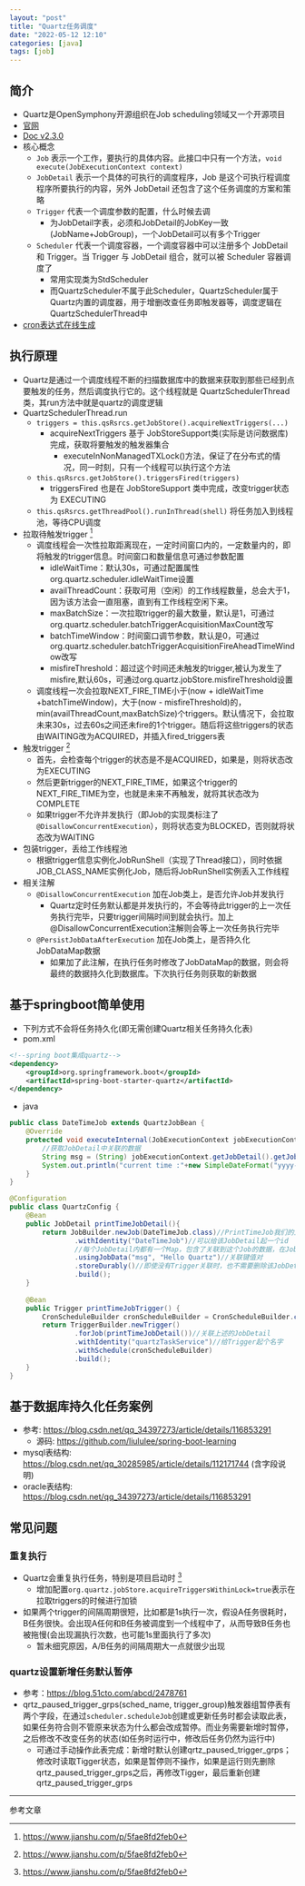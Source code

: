 ```yaml
---
layout: "post"
title: "Quartz任务调度"
date: "2022-05-12 12:10"
categories: [java]
tags: [job]
---
```


## 简介

- Quartz是OpenSymphony开源组织在Job scheduling领域又一个开源项目
- [官网](http://www.quartz-scheduler.org/)
- [Doc v2.3.0](http://www.quartz-scheduler.org/documentation/quartz-2.3.0/)
- 核心概念
    - `Job` 表示一个工作，要执行的具体内容。此接口中只有一个方法，`void execute(JobExecutionContext context) `
    - `JobDetail` 表示一个具体的可执行的调度程序，Job 是这个可执行程调度程序所要执行的内容，另外 JobDetail 还包含了这个任务调度的方案和策略
    - `Trigger` 代表一个调度参数的配置，什么时候去调
        - 为JobDetail字表，必须和JobDetail的JobKey一致(JobName+JobGroup)，一个JobDetail可以有多个Trigger
    - `Scheduler` 代表一个调度容器，一个调度容器中可以注册多个 JobDetail 和 Trigger。当 Trigger 与 JobDetail 组合，就可以被 Scheduler 容器调度了
        - 常用实现类为StdScheduler
        - 而QuartzScheduler不属于此Scheduler，QuartzScheduler属于Quartz内置的调度器，用于增删改查任务即触发器等，调度逻辑在QuartzSchedulerThread中
- [cron表达式在线生成](https://qqe2.com/cron)

## 执行原理

- Quartz是通过一个调度线程不断的扫描数据库中的数据来获取到那些已经到点要触发的任务，然后调度执行它的。这个线程就是 QuartzSchedulerThread 类，其run方法中就是quartz的调度逻辑
- QuartzSchedulerThread.run
    - `triggers = this.qsRsrcs.getJobStore().acquireNextTriggers(...)`
        - acquireNextTriggers 基于 JobStoreSupport类(实际是访问数据库)完成，获取将要触发的触发器集合
            - executeInNonManagedTXLock()方法，保证了在分布式的情况，同一时刻，只有一个线程可以执行这个方法
    - `this.qsRsrcs.getJobStore().triggersFired(triggers)`
        - triggersFired 也是在 JobStoreSupport 类中完成，改变trigger状态为 EXECUTING
    - `this.qsRsrcs.getThreadPool().runInThread(shell)` 将任务加入到线程池，等待CPU调度
- 拉取待触发trigger [^1]
    - 调度线程会一次性拉取距离现在，一定时间窗口内的，一定数量内的，即将触发的trigger信息。时间窗口和数量信息可通过参数配置
        - idleWaitTime：默认30s，可通过配置属性org.quartz.scheduler.idleWaitTime设置
        - availThreadCount：获取可用（空闲）的工作线程数量，总会大于1，因为该方法会一直阻塞，直到有工作线程空闲下来。
        - maxBatchSize：一次拉取trigger的最大数量，默认是1，可通过org.quartz.scheduler.batchTriggerAcquisitionMaxCount改写
        - batchTimeWindow：时间窗口调节参数，默认是0，可通过org.quartz.scheduler.batchTriggerAcquisitionFireAheadTimeWindow改写
        - misfireThreshold：超过这个时间还未触发的trigger,被认为发生了misfire,默认60s，可通过org.quartz.jobStore.misfireThreshold设置
    - 调度线程一次会拉取NEXT_FIRE_TIME小于(now + idleWaitTime +batchTimeWindow)，大于(now - misfireThreshold)的，min(availThreadCount,maxBatchSize)个triggers。默认情况下，会拉取未来30s，过去60s之间还未fire的1个trigger。随后将这些triggers的状态由WAITING改为ACQUIRED，并插入fired_triggers表
- 触发trigger [^1]
    - 首先，会检查每个trigger的状态是不是ACQUIRED，如果是，则将状态改为EXECUTING
    - 然后更新trigger的NEXT_FIRE_TIME，如果这个trigger的NEXT_FIRE_TIME为空，也就是未来不再触发，就将其状态改为COMPLETE
    - 如果trigger不允许并发执行（即Job的实现类标注了`@DisallowConcurrentExecution`），则将状态变为BLOCKED，否则就将状态改为WAITING
- 包装trigger，丢给工作线程池
    - 根据trigger信息实例化JobRunShell（实现了Thread接口），同时依据JOB_CLASS_NAME实例化Job，随后将JobRunShell实例丢入工作线程
- 相关注解
    - `@DisallowConcurrentExecution` 加在Job类上，是否允许Job并发执行
        - Quartz定时任务默认都是并发执行的，不会等待此trigger的上一次任务执行完毕，只要trigger间隔时间到就会执行。加上@DisallowConcurrentExecution注解则会等上一次任务执行完毕
    - `@PersistJobDataAfterExecution` 加在Job类上，是否持久化JobDataMap数据
        - 如果加了此注解，在执行任务时修改了JobDataMap的数据，则会将最终的数据持久化到数据库。下次执行任务则获取的新数据

## 基于springboot简单使用

- 下列方式不会将任务持久化(即无需创建Quartz相关任务持久化表)
- pom.xml

```xml
<!--spring boot集成quartz-->
<dependency>
	<groupId>org.springframework.boot</groupId>
	<artifactId>spring-boot-starter-quartz</artifactId>
</dependency>
```
- java

```java
public class DateTimeJob extends QuartzJobBean {
    @Override
    protected void executeInternal(JobExecutionContext jobExecutionContext) throws JobExecutionException {
        //获取JobDetail中关联的数据
        String msg = (String) jobExecutionContext.getJobDetail().getJobDataMap().get("msg");
        System.out.println("current time :"+new SimpleDateFormat("yyyy-MM-dd HH:mm:ss").format(new Date()) + "---" + msg);
    }
}

@Configuration
public class QuartzConfig {
    @Bean
    public JobDetail printTimeJobDetail(){
        return JobBuilder.newJob(DateTimeJob.class)//PrintTimeJob我们的业务类
                .withIdentity("DateTimeJob")//可以给该JobDetail起一个id
                //每个JobDetail内都有一个Map，包含了关联到这个Job的数据，在Job类中可以通过context获取
                .usingJobData("msg", "Hello Quartz")//关联键值对
                .storeDurably()//即使没有Trigger关联时，也不需要删除该JobDetail
                .build();
    }
    
    @Bean
    public Trigger printTimeJobTrigger() {
        CronScheduleBuilder cronScheduleBuilder = CronScheduleBuilder.cronSchedule("0/1 * * * * ?");
        return TriggerBuilder.newTrigger()
                .forJob(printTimeJobDetail())//关联上述的JobDetail
                .withIdentity("quartzTaskService")//给Trigger起个名字
                .withSchedule(cronScheduleBuilder)
                .build();
    }
}
```

## 基于数据库持久化任务案例

- 参考: https://blog.csdn.net/qq_34397273/article/details/116853291
    - 源码: https://github.com/liululee/spring-boot-learning
- mysql表结构: https://blog.csdn.net/qq_30285985/article/details/112171744 (含字段说明)
- oracle表结构: https://blog.csdn.net/qq_34397273/article/details/116853291

## 常见问题

### 重复执行

- Quartz会重复执行任务，特别是项目启动时 [^1]
    - 增加配置`org.quartz.jobStore.acquireTriggersWithinLock=true`表示在拉取triggers的时候进行加锁
- 如果两个trigger的间隔周期很短，比如都是1s执行一次，假设A任务很耗时，B任务很快。会出现A任何和B任务被调度到一个线程中了，从而导致B任务也被拖慢(会出现漏执行次数，也可能1s里面执行了多次)
    - 暂未细究原因，A/B任务的间隔周期大一点就很少出现

### quartz设置新增任务默认暂停

- 参考：https://blog.51cto.com/abcd/2478761
- qrtz_paused_trigger_grps(sched_name, trigger_group)触发器组暂停表有两个字段，在通过`scheduler.scheduleJob`创建或更新任务时都会读取此表，如果任务符合则不管原来状态为什么都会改成暂停。而业务需要新增时暂停，之后修改不改变任务的状态(如任务时运行中，修改后任务仍然为运行中)
    - 可通过手动操作此表完成：新增时默认创建qrtz_paused_trigger_grps；修改时读取Tigger状态，如果是暂停则不操作，如果是运行则先删除qrtz_paused_trigger_grps之后，再修改Tigger，最后重新创建qrtz_paused_trigger_grps






---

参考文章

[^1]: https://www.jianshu.com/p/5fae8fd2feb0
